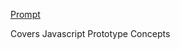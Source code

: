 [Prompt](https://www.theodinproject.com/lessons/node-path-javascript-library)

Covers Javascript Prototype Concepts
